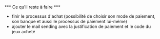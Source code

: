 *** Ce qu'il reste à faire ***

- finir le processus d'achat (possibilité de choisir son mode de paiement, son banque et aussi le processus de paiement lui-même)
- ajouter le mail sending avec la justification de paiement et le code du jeux acheté
